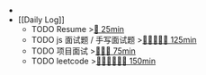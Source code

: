 -
- [[Daily Log]]
	- TODO Resume >[🍅 25min](#agenda-pomo://?t=f-1693489649815-1500)
	- TODO js 面试题 / 手写面试题 >[🍅🍅🍅🍅🍅 125min](#agenda-pomo://?t=f-1694402120959-1500%2Cf-1694414144748-1500%2Cf-1694416709713-1500%2Cf-1694419162685-1500%2Cf-1694436293385-1500)
	- TODO 项目面试 >[🍅🍅🍅 75min](#agenda-pomo://?t=f-1693275449682-1500%2Cf-1693277387661-1500%2Cf-1693281684836-1500)
	- TODO leetcode >[🍅🍅🍅🍅🍅🍅 150min](#agenda-pomo://?t=f-1694530362561-1500%2Cf-1694587796253-1500%2Cf-1694596537625-1500%2Cf-1694602509814-1500%2Cf-1694614904721-1500%2Cf-1694617888826-1500)